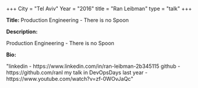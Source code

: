 +++
City = "Tel Aviv"
Year = "2016"
title = "Ran Leibman"
type = "talk"
+++

<div class="span-15  ">
  <div class="span-15  last ">
  <p><strong>Title:</strong>
   Production Engineering - There is no Spoon
  </p>

  <p><strong>Description:</strong></p>
  	Production Engineering - There is no Spoon
  <p></p>
    <p><strong>Bio:</strong></p>

  <p>"linkedin - https://www.linkedin.com/in/ran-leibman-2b345115
github - https://github.com/ranl
my talk in DevOpsDays last year - https://www.youtube.com/watch?v=zf-0WOvJaQc"</p>

  </div>
</div>


